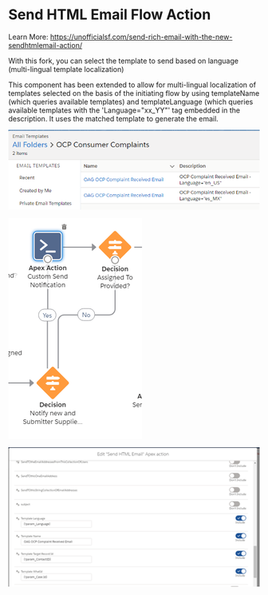 # Send HTML Email Flow Action

Learn More: https://unofficialsf.com/send-rich-email-with-the-new-sendhtmlemail-action/

With this fork, you can select the template to send based on language (multi-lingual template localization)

This component has been extended to allow for multi-lingual localization of templates selected on the basis of the initiating flow by using templateName (which queries available templates) and templateLanguage (which queries available templates with the 'Language="xx_YY"' tag embedded in the description.  It uses the matched template to generate the email.

![Localized Templates](Documentation/ExampleLocalizedTemplates.PNG)

![Flow](Documentation/Flow.PNG)

![Action Configuration](Documentation/ComponentConfiguration.PNG)
